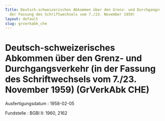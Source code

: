 ```yaml
---
Title: Deutsch-schweizerisches Abkommen über den Grenz- und Durchgangsverkehr (in
  der Fassung des Schriftwechsels vom 7./23. November 1959)
layout: default
slug: grverkabk_che
---
```


# Deutsch-schweizerisches Abkommen über den Grenz- und Durchgangsverkehr (in der Fassung des Schriftwechsels vom 7./23. November 1959) (GrVerkAbk CHE)

Ausfertigungsdatum
:   1958-02-05

Fundstelle
:   BGBl II: 1960, 2162

